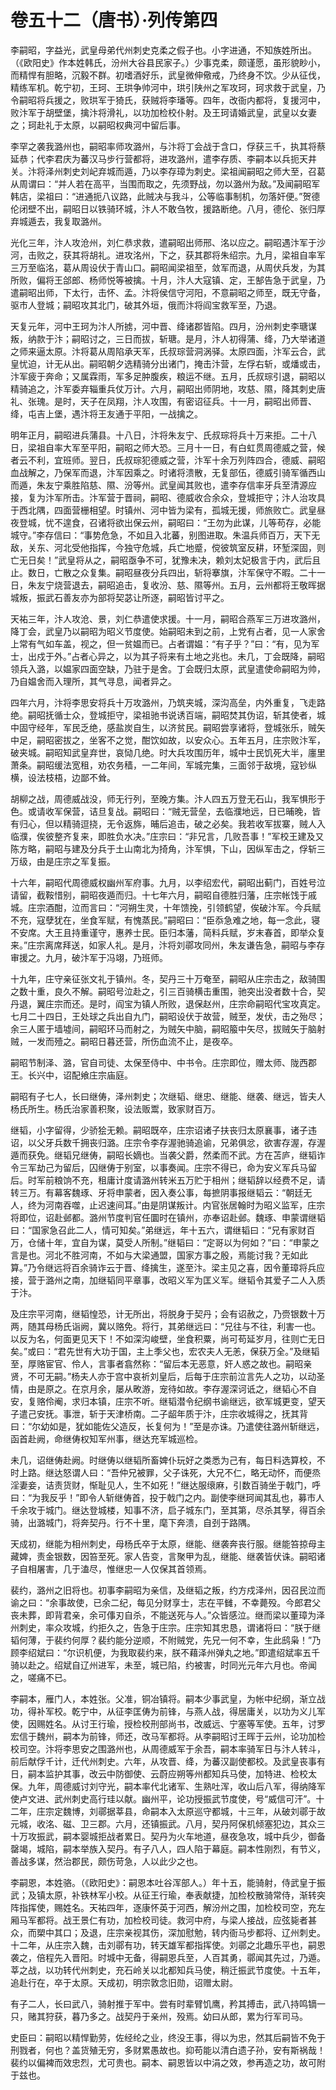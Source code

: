 # 卷五十二（唐书）·列传第四

李嗣昭，字益光，武皇母弟代州刺史克柔之假子也。小字进通，不知族姓所出。（《欧阳史》作本姓韩氏，汾州大谷县民家子。）少事克柔，颇谨愿，虽形貌眇小，而精悍有胆略，沉毅不群。初嗜酒好乐，武皇微伸儆戒，乃终身不饮。少从征伐，精练军机。乾宁初，王珂、王珙争帅河中，珙引陕州之军攻珂，珂求救于武皇，乃令嗣昭将兵援之，败珙军于猗氏，获贼将李璠等。四年，改衙内都将，复援河中，败汴军于胡壁堡，擒汴将滑礼，以功加检校仆射。及王珂请婚武皇，武皇以女妻之；珂赴礼于太原，以嗣昭权典河中留后事。

李罕之袭我潞州也，嗣昭率师攻潞州，与汴将丁会战于含口，俘获三千，执其将蔡延恭；代李君庆为蕃汉马步行营都将，进攻潞州，遣李存质、李嗣本以兵扼天井关。汴将泽州刺史刘屺弃城而遁，乃以李存璋为刺史。梁祖闻嗣昭之师大至，召葛从周谓曰：“并人若在高平，当围而取之，先须野战，勿以潞州为敌。”及闻嗣昭军韩店，梁祖曰：“进通扼八议路，此贼决与我斗，公等临事制机，勿落奸便。”贺德伦闭壁不出，嗣昭日以铁骑环城，汴人不敢刍牧，援路断绝。八月，德伦、张归厚弃城遁去，我复取潞州。

光化三年，汴人攻沧州，刘仁恭求救，遣嗣昭出师邢、洺以应之。嗣昭遇汴军于沙河，击败之，获其将胡礼。进攻洺州，下之，获其郡将朱绍宗。九月，梁祖自率军三万至临洺，葛从周设伏于青山口。嗣昭闻梁祖至，敛军而退，从周伏兵发，为其所败，偏将王郃郎、杨师悦等被擒。十月，汴人大寇镇、定，王郜告急于武皇，乃遣嗣昭出师，下太行，击怀、孟。汴将侯信守河阳，不意嗣昭之师至，既无守备，驱市人登城；嗣昭攻其北门，破其外垣，俄而汴将阎宝救军至，乃退。

天复元年，河中王珂为汴人所掳，河中晋、绛诸郡皆陷。四月，汾州刺史李瑭谋叛，纳款于汴；嗣昭讨之，三日而拔，斩瑭。是月，汴人初得蒲、绛，乃大举诸道之师来逼太原。汴将葛从周陷承天军，氏叔琮营洞涡驿。太原四面，汴军云合，武皇忧迫，计无从出。嗣昭朝夕选精骑分出诸门，掩击汴营，左俘右斩，或燔或击，汴军疲于奔命；又属霖雨，军多足肿腹疾，粮运不继。五月，氏叔琮引退，嗣昭以精骑追之，汴军委弃辎重兵仗万计。六月，嗣昭出师阴地，攻慈、隰，降其刺史唐礼、张瑰。是时，天子在凤翔，汴人攻围，有密诏征兵。十一月，嗣昭出师晋、绛，屯吉上堡，遇汴将王友通于平阳，一战擒之。

明年正月，嗣昭进兵蒲县。十八日，汴将朱友宁、氏叔琮将兵十万来拒。二十八日，梁祖自率大军至平阳，嗣昭之师大恐。三月十一日，有白虹贯周德威之营，候者云不利，宜班师。翌日，氏叔琮犯德威之营，汴军十余万列阵四合，德威、嗣昭血战解之，乃保军而退，汴军因乘之。时诸将溃散，无复部伍，德威引骑军循西山而遁，朱友宁乘胜陷慈、隰、汾等州。武皇闻其败也，遣李存信率牙兵至清源应接，复为汴军所击。汴军营于晋祠，嗣昭、德威收合余众，登城拒守；汴人治攻具于西北隅，四面营栅相望。时镇州、河中皆为梁有，孤城无援，师旅败亡。武皇昼夜登城，忧不遑食，召诸将欲出保云州，嗣昭曰：“王勿为此谋，儿等苟存，必能城守。”李存信曰：“事势危急，不如且入北蕃，别图进取。朱温兵师百万，天下无敌，关东、河北受他指挥，今独守危城，兵亡地蹙，傥彼筑室反耕，环堑深固，则亡无日矣！”武皇将从之，嗣昭亟争不可，犹豫未决，赖刘太妃极言于内，武后且止。数日，亡散之众复集。嗣昭昼夜分兵四出，斩将搴旗，汴军保守不暇。二十一日，朱友宁烧营退去，嗣昭追击，复收汾、慈、隰等州。五月，云州都将王敬晖据城叛，振武石善友亦为部将契苾让所逐，嗣昭皆讨平之。

天祐三年，汴人攻沧、景，刘仁恭遣使求援。十一月，嗣昭合燕军三万进攻潞州，降丁会，武皇乃以嗣昭为昭义节度使。始嗣昭未到之前，上党有占者，见一人家舍上常有气如车盖，视之，但一贫媪而已。占者谓媪：“有子乎？”曰：“有，见为军士，出戍于外。”占者心异之，以为其子将来有土地之兆也。未几，丁会既降，嗣昭领兵入潞，以媪家四面空缺，乃驻于是舍。丁会既归太原，武皇遣使命嗣昭为帅，乃自媪舍而入理所，其气寻息，闻者异之。

四年六月，汴将李思安将兵十万攻潞州，乃筑夹城，深沟高垒，内外重复，飞走路绝。嗣昭抚循士众，登城拒守，梁祖驰书说诱百端，嗣昭焚其伪诏，斩其使者，城中固守经年，军民乏绝，感盐炭自生，以济贫民。嗣昭尝享诸将，登城张乐，贼矢中足，嗣昭密拔之，坐客不之觉，酣饮如故，以安众心。五年五月，庄宗败汴军，破夹城。嗣昭知武皇弃世，哀恸几绝。时大兵攻围历年，城中士民饥死大半，廛里萧条。嗣昭缓法宽租，劝农务穑，一二年间，军城完集，三面邻于敌境，寇钞纵横，设法枝梧，边鄙不耸。

胡柳之战，周德威战没，师无行列，至晚方集。汴人四五万登无石山，我军惧形于色。或请收军保营，诘旦复战。嗣昭曰：“贼无营垒，去临濮地远，日已晡晚，皆有归心，但以精骑逗挠，无令返旆，晡后追击，破之必矣。我若收军拔寨，贼人入临濮，俟彼整齐复来，即胜负水决。”庄宗曰：“非兄言，几败吾事！”军校王建及又陈方略，嗣昭与建及分兵于土山南北为掎角，汴军惧，下山，因纵军击之，俘斩三万级，由是庄宗之军复振。

十六年，嗣昭代周德威权幽州军府事。九月，以李绍宏代，嗣昭出蓟门，百姓号泣请留，截鞍惜别，嗣昭夜遁而归。十七年六月，嗣昭自德胜归藩，庄宗帐饯于戚城。庄宗酒酣，泣而言曰：“河朔生灵，十年馈挽，引领鹤望，俟破汴军。今兵赋不充，寇孽犹在，坐食军赋，有愧蒸民。”嗣昭曰：“臣忝急难之地，每一念此，寝不安席。大王且持重谨守，惠养士民。臣归本藩，简料兵赋，岁末春首，即举众复来。”庄宗离席拜送，如家人礼。是月，汴将刘鄩攻同州，朱友谦告急，嗣昭与李存审援之。九月，破汴军于冯翊，乃班师。

十九年，庄守亲征张文礼于镇州。冬，契丹三十万奄至，嗣昭从庄宗击之，敌骑围之数十重，良久不解。嗣昭号泣赴之，引三百骑横击重围，驰突出没者数十合，契丹退，翼庄宗而还。是时，阎宝为镇人所败，退保赵州，庄宗命嗣昭代宝攻真定。七月二十四日，王处球之兵出自九门，嗣昭设伏于故营，贼至，发伏，击之殆尽；余三人匿于墙墟间，嗣昭环马而射之，为贼矢中脑，嗣昭箙中矢尽，拔贼矢于脑射贼，一发而殪之。嗣昭日暮还营，所伤血流不止，是夜卒。

嗣昭节制泽、潞，官自司徒、太保至侍中、中书令。庄宗即位，赠太师、陇西郡王。长兴中，诏配飨庄宗庙庭。

嗣昭有子七人，长曰继俦，泽州刺史；次继韬、继忠、继能、继袭、继远，皆夫人杨氏所生。杨氏治家善积聚，设法贩鬻，致家财百万。

继韬，小字留得，少骄狯无赖。嗣昭既卒，庄宗诏诸子扶丧归太原襄事，诸子违诏，以父牙兵数千拥丧归潞。庄宗令李存渥驰骑追谕，兄弟俱忿，欲害存渥，存渥遁而获免。继韬兄继俦，嗣昭长嫡也。当袭父爵，然柔而不武。方在苫庐，继韬诈令三军劫己为留后，囚继俦于别室，以事奏闻。庄宗不得已，命为安义军兵马留后。时军前粮饷不充，租庸计度请潞州转米五万贮于相州；继韬辞以经费不足，请转三万。有幕客魏琢、牙将申蒙者，因入奏公事，每摭阴事报继韬云：“朝廷无人，终为河南吞噬，止迟速间耳。”由是阴谋叛计。内官张居翰时为昭义监军，庄宗将即位，诏赴邺都。潞州节度判官任圜时在镇州，亦奉诏赴邺。魏琢、申蒙谓继韬曰：“国家急召此二人，情可知矣。”弟继远，年十五六，谓继韬曰：“兄有家财百万，仓储十年，宜自为谋，莫受人所制。”继韬曰：“定哥以为何如？”曰：“申蒙之言是也。河北不胜河南，不如与大梁通盟，国家方事之殷，焉能讨我？无如此算。”乃令继远将百余骑诈云于晋、绛擒生，遂至汴。梁主见之喜，因令董璋将兵应接，营于潞州之南，加继韬同平章事，改昭义军为匡义军。继韬令其爱子二人入质于汴。

及庄宗平河南，继韬惶恐，计无所出，将脱身于契丹；会有诏赦之，乃赍银数十万两，随其母杨氏诣阙，冀以赂免。将行，其弟继远曰：“兄往与不往，利害一也。以反为名，何面更见天下！不如深沟峻壁，坐食积粟，尚可苟延岁月，往则亡无日矣。”或曰：“君先世有大功于国，主上季父也，宏农夫人无恙，保获万全。”及继韬至，厚赂宦官、伶人，言事者翕然称：“留后本无恶意，奸人惑之故也。嗣昭亲贤，不可无嗣。”杨夫人亦于宫中哀祈刘皇后，后每于庄宗前泣言先人之功，以动圣情，由是原之。在京月余，屡从畋游，宠待如故。李存渥深诃诋之，继韬心不自安，复赂伶阉，求归本镇，庄宗不听。继韬潜令纪纲书谕继远，欲军城更变，望天子遣己安抚。事泄，斩于天津桥南。二子龆年质于汴，庄宗收城得之，抚其背曰：“尔幼如是，犹如能佐父造反，长复何为！”至是亦诛。乃遣使往潞州斩继远，函首赴阙，命继俦权知军州事，继达充军城巡检。

未几，诏继俦赴阙。时继俦以继韬所畜婢仆玩好之类悉为己有，每日料选算校，不时上路。继达怒谓人曰：“吾仲兄被罪，父子诛死，大兄不仁，略无动怀，而便烝淫妻妾，诘责货财，惭耻见人，生不如死！”继达服缞麻，引数百骑坐于戟门，呼曰：“为我反乎！”即令人斩继俦首，投于戟门之内。副使李继珂闻其乱也，募市人千余攻于城门。继达登城楼，知事不济，启子城东门，至其第，尽杀其孥，得百余骑，出潞城门，将奔契丹。行不十里，麾下奔溃，自刭于路隅。

天成初，继能为相州刺史，母杨氏卒于太原，继能、继袭奔丧行服。继能笞掠母主藏婢，责金银数，因笞至死。家人告变，言聚甲为乱，继能、继袭皆伏诛。嗣昭诸子自相屠害，几于溘尽，惟继忠一人仅保其首领焉。

裴约，潞州之旧将也。初事李嗣昭为亲信，及继韬之叛，约方戍泽州，因召民泣而谕之曰：“余事故使，已余二纪，每见分财享士，志在平雠，不幸薨殁。今郎君父丧未葬，即背君亲，余可倳刃自杀，不能送死与人。”众皆感泣。继而梁以董璋为泽州刺史，率众攻城，约拒久之，告急于庄宗。庄宗知其忠恳，谓诸将曰：“朕于继韬何薄，于裴约何厚？裴约能分逆顺，不附贼党，先兄一何不幸，生此鸱枭！”乃顾李绍斌曰：“尔识机便，为我取裴约来，朕不藉泽州弹丸之地。”即遣绍斌率五千骑以赴之。绍斌自辽州进军，未至，城已陷，约被害，时同光元年六月也。帝闻之，嗟痛不已。

李嗣本，雁门人，本姓张。父准，铜冶镇将。嗣本少事武皇，为帐中纪纲，渐立战功，得补军校。乾宁中，从征李匡俦为前锋，与燕人战，得居庸关，以功为义儿军使，因赐姓名。从讨王行瑜，授检校刑部尚书，改威远、宁塞等军使。五年，讨罗宏信于魏州，嗣本为前锋，师还，改马军都将。从李嗣昭讨王晖于云州，论功加检校司空。汴将李思安之围潞州也，从周德威军于余吾，嗣本率骑军日与汴人转斗，前后献俘千计，迁代州刺史。六年，从攻晋、绛，为蕃汉副使都校。及武皇丧事有日，嗣本监护其事，改云中防御使、云蔚应朔等州都知兵马使，加特进、检校太保。九年，周德威讨刘守光，嗣本率代北诸军、生熟吐浑，收山后八军，得纳降军使卢文进、武州刺史高行珪以献。幽州平，论功授振武节度使，号“威信可汗”。十二年，庄宗定魏博，刘鄩据莘县，命嗣本入太原巡守都城，十三年，从破刘鄩于故元城，收洺、磁、卫三郡。六月，还镇振武。八月，契丹阿保机倾塞犯边，其众三十万攻振武，嗣本婴城拒战者累日。契丹为火车地道，昼夜急攻，城中兵少，御备罄竭，城陷，嗣本举族入契丹。有子八人，四人陷于幕庭。嗣本性刚烈，有节义，善战多谋，然治郡民，颇伤苛急，人以此少之也。

李嗣恩，本姓骆。（《欧阳史》：嗣恩本吐谷浑部人。）年十五，能骑射，侍武皇于振武；及镇太原，补铁林军小校。从征王行瑜，奉表献捷，加检校散骑常侍，渐转突阵指挥使，赐姓名。天祐四年，逐康怀英于河西，解汾州之围，加检校司空，充左厢马军都将。战王景仁有功，加检校司徒。救河中府，与梁人接战，应弦毙者甚众，而槊中其口；及退，庄宗亲视其伤，深加慰勉，转内衙马步都将、辽州刺史。十二年，从庄宗入魏，击刘鄩有功，转天雄军都指挥使。刘鄩之北趣乐平也，嗣恩袭之，倍程先入晋阳。时城中无备，得嗣恩兵至，人百其勇，鄩闻其先过，乃遁。莘之战，以功转代州刺史，充石岭关以北都知兵马使，稍迁振武节度使。十五年，追赴行在，卒于太原。天成初，明宗敦念旧勋，诏赠太尉。

有子二人，长曰武八，骑射推于军中。尝有时辈臂饥鹰，矜其搏击，武八持鸣镝一只，赌其狩获，暮乃多之。战契丹于亲州，殁焉。幼曰从郎，累为行军司马。

史臣曰：嗣昭以精悍勤劳，佐经纶之业，终没王事，得以为忠，然其后嗣皆不免于刑戮者，何也？盖货殖无穷，多财累愚故也。抑苟能以清白遗子孙，安有斯祸哉！裴约以偏裨而效忠烈，尤可贵也。嗣本、嗣恩皆以中涓之效，参再造之功，故可附于兹也。
